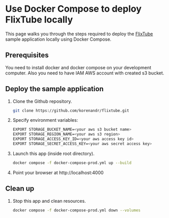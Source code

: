 # Use Docker Compose to deploy FlixTube locally

This page walks you through the steps required to deploy the [FlixTube](https://github.com/korenandr/flixtube) sample application locally using Docker Compose.

## Prerequisites

You need to install docker and docker compose on your development computer. Also you need to have IAM AWS account with created s3 bucket.

## Deploy the sample application

1. Clone the Github repository.

    ```bash
    git clone https://github.com/korenandr/flixtube.git
    ```

2. Specify environment variables:

    ```bash
    EXPORT STORAGE_BUCKET_NAME=<your aws s3 bucket name>
    EXPORT STORAGE_REGION_NAME=<your aws s3 region>
    EXPORT STORAGE_ACCESS_KEY_ID=<your aws access key id>
    EXPORT STORAGE_SECRET_ACCESS_KEY=<your aws secret access key>
    ```

3. Launch this app (inside root directory).

    ```bash
    docker compose -f docker-compose-prod.yml up --build
    ```

4. Point your browser at http://localhost:4000

## Clean up

1. Stop this app and clean resources.

    ```bash
    docker compose -f docker-compose-prod.yml down --volumes
    ```